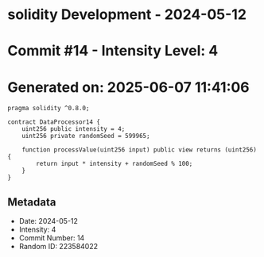 ﻿# solidity Development - 2024-05-12
# Commit #14 - Intensity Level: 4
# Generated on: 2025-06-07 11:41:06
```solidity
pragma solidity ^0.8.0;

contract DataProcessor14 {
    uint256 public intensity = 4;
    uint256 private randomSeed = 599965;

    function processValue(uint256 input) public view returns (uint256) {
        return input * intensity + randomSeed % 100;
    }
}
```
## Metadata
- Date: 2024-05-12
- Intensity: 4
- Commit Number: 14
- Random ID: 223584022
